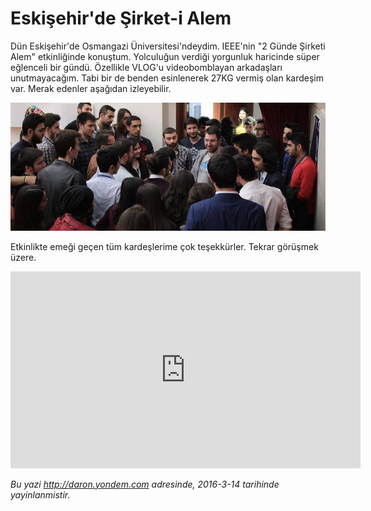 # Eskişehir'de Şirket-i Alem 

Dün Eskişehir'de Osmangazi Üniversitesi'ndeydim. IEEE'nin "2 Günde Şirketi Alem" etkinliğinde konuştum. Yolculuğun verdiği yorgunluk haricinde süper eğlenceli bir gündü. Özellikle VLOG'u videobomblayan arkadaşları unutmayacağım. Tabi bir de benden esinlenerek 27KG vermiş olan kardeşim var. Merak edenler aşağıdan izleyebilir.

![](../media/Eskisehirde_Sirket-i_Alem/osmangazi.jpg)

Etkinlikte emeği geçen tüm kardeşlerime çok teşekkürler. Tekrar görüşmek üzere.

<iframe width="560" height="315" src="https://www.youtube.com/embed/qjzJN_MPn_U" frameborder="0" allowfullscreen></iframe>


*Bu yazi http://daron.yondem.com adresinde, 2016-3-14 tarihinde yayinlanmistir.*